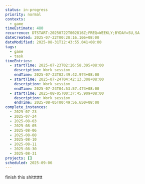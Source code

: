 ```yaml
---
status: in-progress
priority: normal
contexts:
  - game
timeEstimate: 480
recurrence: DTSTART:20250722T002816Z;FREQ=WEEKLY;BYDAY=SU,SA
dateCreated: 2025-07-22T00:28:16.166+08:00
dateModified: 2025-08-31T12:43:55.041+08:00
tags:
  - game
  - task
timeEntries:
  - startTime: 2025-07-23T02:26:58.395+08:00
    description: Work session
    endTime: 2025-07-23T02:49:42.974+08:00
  - startTime: 2025-07-24T04:42:13.308+08:00
    description: Work session
    endTime: 2025-07-24T04:53:57.474+08:00
  - startTime: 2025-08-05T00:37:45.909+08:00
    description: Work session
    endTime: 2025-08-05T00:49:56.650+08:00
complete_instances:
  - 2025-07-23
  - 2025-07-24
  - 2025-08-03
  - 2025-08-05
  - 2025-08-06
  - 2025-08-08
  - 2025-08-10
  - 2025-08-11
  - 2025-08-30
  - 2025-08-31
projects: []
scheduled: 2025-09-06
---
```


finish this shittttttt

